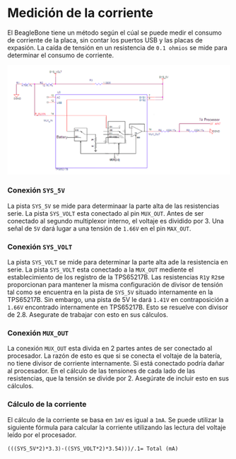 # Medición de la corriente 

El BeagleBone tiene un método según el cúal se puede medir el consumo de corriente de la placa, sin contar los puertos USB y las placas de expasión. La caída de tensión en un resistencia de `0.1 ohmios` se mide para determinar el consumo de corriente.

![current](../img/hardware/currentmeas.png)

### Conexión `SYS_5V` 

La pista `SYS_5V` se mide para determinaar la parte alta de las resistencias serie. La pista `SYS_VOLT` esta conectado al pin `MUX_OUT`. Antes de ser conectado al segundo multiplexor interno, el voltaje es dividido por 3. Una señal de `5V` dará lugar a una tensión de `1.66V` en el pin `MAX_OUT`.

### Conexión `SYS_VOLT`

La pista `SYS_VOLT` se mide para determinar la parte alta ade la resistencia en serie. La pista `SYS_VOLT` esta conectado a la `MUX_OUT` mediente el establecimiento de los registro de la TPS65217B. Las resistencias `R1`y `R2`se proporcionan para mantener la misma configuración de divisor de tensión tal como se encuentra en la pista de `SYS_5V` situado internamente en la TPS65217B. Sin embargo, una pista de 5V le dará `1.41V` en contraposición a `1.66V` encontrado internamente en TPS65217B. Esto se resuelve con divisor de 2.8. Asegurate de trabajar con esto en sus cálculos.

### Conexión `MUX_OUT`

La conexión `MUX_OUT` esta divida en 2 partes antes de ser conectado al procesador. La razón de esto es que si se conecta el voltaje de la batería, no tiene divisor de corriente internamente. Si está conectado podría dañar al procesador. En el cálculo de las tensiones de cada lado de las resistencias, que la tensión se divide por 2. Asegúrate de incluir esto en sus cálculos.

### Cálculo de la corriente
El cálculo de la corriente se basa en `1mV` es igual a `1mA`. Se puede utilizar la siguiente fórmula para calcular la corriente utilizando las lectura del voltaje leído por el procesador.

```
(((SYS_5V*2)*3.3)-((SYS_VOLT*2)*3.54)))/.1= Total (mA)
```
